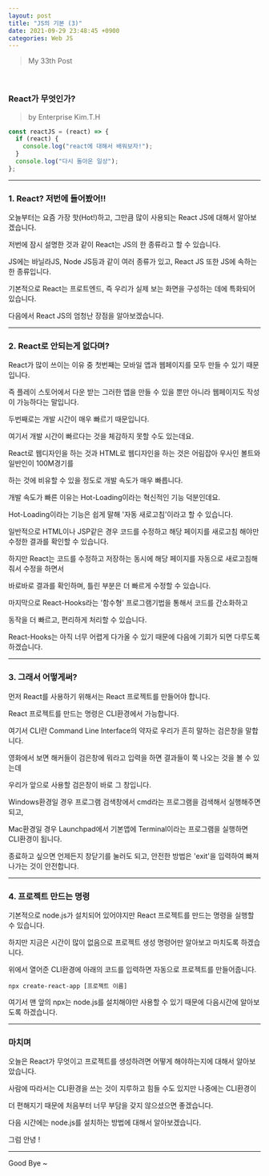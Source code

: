 ```yaml
---
layout: post
title: "JS의 기본 (3)"
date: 2021-09-29 23:48:45 +0900
categories: Web JS
---
```


> My 33th Post

<br>

### React가 무엇인가?

> by Enterprise Kim.T.H

```javascript
const reactJS = (react) => {
  if (react) {
    console.log("react에 대해서 배워보자!");
  }
  console.log("다시 돌아온 일상");
};
```

---

### 1. React? 저번에 들어봤어!!

오늘부터는 요즘 가장 핫(Hot!)하고, 그만큼 많이 사용되는 React JS에 대해서 알아보겠습니다.

저번에 잠시 설명한 것과 같이 React는 JS의 한 종류라고 할 수 있습니다.

JS에는 바닐라JS, Node JS등과 같이 여러 종류가 있고, React JS 또한 JS에 속하는 한 종류입니다.

기본적으로 React는 프로트엔드, 즉 우리가 실제 보는 화면을 구성하는 데에 특화되어 있습니다.

다음에서 React JS의 엄청난 장점을 알아보겠습니다.

---

### 2. React로 안되는게 없다며?

React가 많이 쓰이는 이유 중 첫번째는 모바일 앱과 웹페이지를 모두 만들 수 있기 때문입니다.

즉 플레이 스토어에서 다운 받는 그러한 앱을 만들 수 있을 뿐만 아니라 웹페이지도 작성이 가능하다는 말입니다.

두번째로는 개발 시간이 매우 빠르기 때문입니다.

여기서 개발 시간이 빠르다는 것을 체감하지 못할 수도 있는데요.

React로 웹디자인을 하는 것과 HTML로 웹디자인을 하는 것은 어림잡아 우사인 볼트와 일반인이 100M경기를

하는 것에 비유할 수 있을 정도로 개발 속도가 매우 빠릅니다.

개발 속도가 빠른 이유는 Hot-Loading이라는 혁신적인 기능 덕분인데요.

Hot-Loading이라는 기능은 쉽게 말해 '자동 새로고침'이라고 할 수 있습니다.

일반적으로 HTML이나 JSP같은 경우 코드를 수정하고 해당 페이지를 새로고침 해야만 수정한 결과를 확인할 수 있습니다.

하지만 React는 코드를 수정하고 저장하는 동시에 해당 페이지를 자동으로 새로고침해줘서 수정을 하면서

바로바로 결과를 확인하며, 틀린 부분은 더 빠르게 수정할 수 있습니다.

마지막으로 React-Hooks라는 '함수형' 프로그램기법을 통해서 코드를 간소화하고

동작을 더 빠르고, 편리하게 처리할 수 있습니다.

React-Hooks는 아직 너무 어렵게 다가올 수 있기 때문에 다음에 기회가 되면 다루도록 하겠습니다.

---

### 3. 그래서 어떻게써?

먼저 React를 사용하기 위해서는 React 프로젝트를 만들어야 합니다.

React 프로젝트를 만드는 명령은 CLI환경에서 가능합니다.

여기서 CLI란 Command Line Interface의 약자로 우리가 흔히 말하는 검은창을 말합니다.

영화에서 보면 해커들이 검은창에 뭐라고 입력을 하면 결과들이 쭉 나오는 것을 볼 수 있는데

우리가 앞으로 사용할 검은창이 바로 그 창입니다.

Windows환경일 경우 프로그램 검색창에서 cmd라는 프로그램을 검색해서 실행해주면 되고,

Mac환경일 경우 Launchpad에서 기본앱에 Terminal이라는 프로그램을 실행하면 CLI환경이 됩니다.

종료하고 싶으면 언제든지 창닫기를 눌러도 되고, 안전한 방법은 'exit'을 입력하여 빠져나가는 것이 안전합니다.

---

### 4. 프로젝트 만드는 명령

기본적으로 node.js가 설치되어 있어야지만 React 프로젝트를 만드는 명령을 실행할 수 있습니다.

하지만 지금은 시간이 많이 없음으로 프로젝트 생성 명령어만 알아보고 마치도록 하겠습니다.

위에서 열어준 CLI환경에 아래의 코드를 입력하면 자동으로 프로젝트를 만들어줍니다.

    npx create-react-app [프로젝트 이름]

여기서 맨 앞의 npx는 node.js를 설치해야만 사용할 수 있기 때문에 다음시간에 알아보도록 하겠습니다.

---

### 마치며

오늘은 React가 무엇이고 프로젝트를 생성하려면 어떻게 해야하는지에 대해서 알아보았습니다.

사람에 따라서는 CLI환경을 쓰는 것이 지루하고 힘들 수도 있지만 나중에는 CLI환경이

더 편해지기 때문에 처음부터 너무 부담을 갖지 않으셨으면 좋겠습니다.

다음 시간에는 node.js를 설치하는 방법에 대해서 알아보겠습니다.

그럼 안녕 !

---

Good Bye ~
